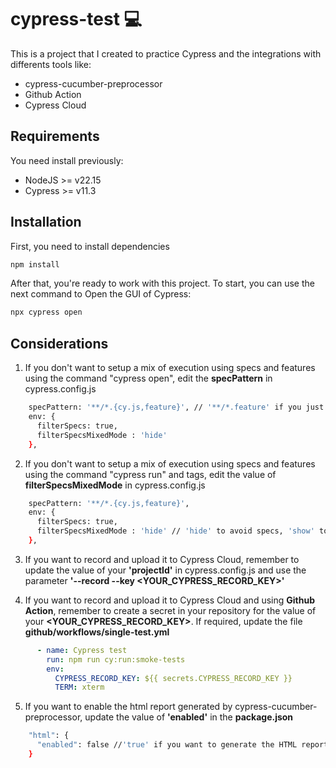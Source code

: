 # cypress-test 💻

This is a project that I created to practice Cypress and the integrations with differents tools like:
- cypress-cucumber-preprocessor
- Github Action
- Cypress Cloud

## Requirements
You need install previously:
- NodeJS >= v22.15
- Cypress >= v11.3

## Installation

First, you need to install dependencies

```bash
npm install
```
After that, you're ready to work with this project. To start, you can use the next command to Open the GUI of Cypress:
```bash
npx cypress open
```

## Considerations
1. If you don't want to setup a mix of execution using specs and features using the command "cypress open", edit the **specPattern** in cypress.config.js

```bash
    specPattern: '**/*.{cy.js,feature}', // '**/*.feature' if you just want to execute features for example
    env: {
      filterSpecs: true,
      filterSpecsMixedMode : 'hide'
    },
```

2. If you don't want to setup a mix of execution using specs and features using the command "cypress run" and tags, edit the value of **filterSpecsMixedMode** in cypress.config.js

```bash
    specPattern: '**/*.{cy.js,feature}',
    env: {
      filterSpecs: true,
      filterSpecsMixedMode : 'hide' // 'hide' to avoid specs, 'show' to include specs
    },
```

3. If you want to record and upload it to Cypress Cloud, remember to update the value of your **'projectId'** in cypress.config.js and use the parameter **'--record --key <YOUR_CYPRESS_RECORD_KEY>'**

4. If you want to record and upload it to Cypress Cloud and using **Github Action**, remember to create a secret in your repository for the value of your **<YOUR_CYPRESS_RECORD_KEY>**. If required, update the file **github/workflows/single-test.yml**

```yml
      - name: Cypress test
        run: npm run cy:run:smoke-tests
        env:
          CYPRESS_RECORD_KEY: ${{ secrets.CYPRESS_RECORD_KEY }}
          TERM: xterm
```
5. If you want to enable the html report generated by cypress-cucumber-preprocessor, update the value of **'enabled'** in the **package.json**  

```bash
    "html": {
      "enabled": false //'true' if you want to generate the HTML report
    }
```